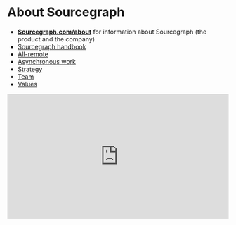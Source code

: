 # About Sourcegraph

- [**Sourcegraph.com/about**](https://sourcegraph.com/about) for information about Sourcegraph (the product and the company)
- [Sourcegraph handbook](../../index.md)
- [All-remote](../remote/index.md)
- [Asynchronous work](../communication/asynchronous-communication.md)
- [Strategy](../../strategy-goals/strategy/index.md)
- [Team](../../team/index.md)
- [Values](../values/index.md)

<div style="position: relative; padding-bottom: 56.25%; height: 0;">
  <iframe 
    src="https://www.loom.com/embed/65bb6a7ced414119ab29380f0ea93f34?sid=259da778-4f21-433a-9e4f-e4f4a0a32af4" 
    frameborder="0" 
    webkitallowfullscreen 
    mozallowfullscreen 
    allowfullscreen 
    style="position: absolute; top: 0; left: 0; width: 100%; height: 100%;"
  ></iframe>
</div>

